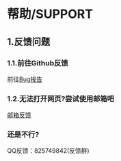 # 帮助/SUPPORT


## 1.反馈问题
### 1.1.前往Github反馈
前往[Bug报告][bug report]
### 1.2.无法打开网页?尝试使用邮箱吧
[邮箱反馈][mail]
### 还是不行?
QQ反馈：825749842(反馈群)

[mail]:mailto:rycb_feedback@163.com
[bug report]: https://github.com/QYF-RYCBStudio/ybc/labels/bug
